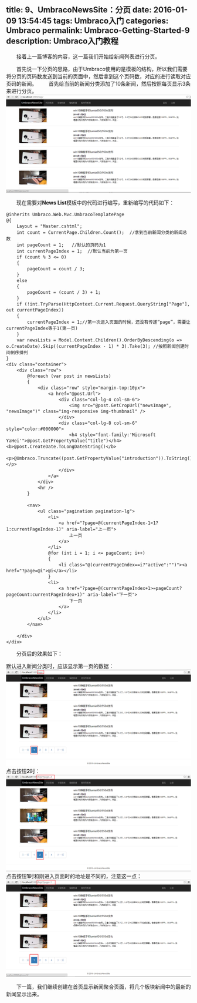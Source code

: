 title: 9、UmbracoNewsSite：分页
date: 2016-01-09 13:54:45
tags: Umbraco入门
categories: Umbraco
permalink: Umbraco-Getting-Started-9
description: Umbraco入门教程
---
　　接着上一篇博客的内容，这一篇我们开始给新闻列表进行分页。

　　首先说一下分页的思路，由于Umbraco使用的是模板的结构，所以我们需要将分页的页码数发送到当前的页面中，然后拿到这个页码数，对应的进行读取对应页码的新闻。
　　首先给当前的新闻分类添加了10条新闻，然后按照每页显示3条来进行分页。<!--more-->
![](/image/umbraco/backoffice54.png)

　　现在需要对**News List**模板中的代码进行编写，重新编写的代码如下：
```
@inherits Umbraco.Web.Mvc.UmbracoTemplatePage
@{
    Layout = "Master.cshtml";
    int count = CurrentPage.Children.Count();  //拿到当前新闻分类的新闻总数
    int pageCount = 1;   //默认的页码为1
    int currentPageIndex = 1;  //默认当前为第一页
    if (count % 3 <= 0)
    {
        pageCount = count / 3;
    }
    else
    {
        pageCount = (count / 3) + 1;
    }
    if (!int.TryParse(HttpContext.Current.Request.QueryString["Page"], out currentPageIndex))
    {
        currentPageIndex = 1;//第一次进入页面的时候，还没有传递“page”，需要让currentPageIndex等于1(第一页)
    }
    var newsLists = Model.Content.Children().OrderByDescending(o => o.CreateDate).Skip((currentPageIndex - 1) * 3).Take(3); //按照新闻创建时间倒序排列
}
<div class="container">
    <div class="row">
        @foreach (var post in newsLists)
        {
            <div class="row" style="margin-top:10px">
                <a href="@post.Url">
                    <div class="col-lg-4 col-sm-6">
                        <img src="@post.GetCropUrl("newsImage", "newsImage")" class="img-responsive img-thumbnail" />
                    </div>
                    <div class="col-lg-8 col-sm-6" style="color:#000000">
                        <h4 style="font-family:'Microsoft YaHei'">@post.GetPropertyValue("title")</h4><b>@post.CreateDate.ToLongDateString()</b>
                        <p>@Umbraco.Truncate((post.GetPropertyValue("introduction")).ToString(),100,true)</p>
                    </div>
                </a>
            </div>
            <hr />
        }

        <nav>
            <ul class="pagination pagination-lg">
                <li>
                    <a href="?page=@(currentPageIndex-1<1?1:currentPageIndex-1)" aria-label="上一页">
                        上一页
                    </a>
                </li>
                @for (int i = 1; i <= pageCount; i++)
                {
                    <li class="@(currentPageIndex==i?"active":"")"><a href="?page=@i">@i</a></li>
                }
                <li>
                    <a href="?page=@(currentPageIndex+1>=pageCount?pageCount:currentPageIndex+1)" aria-label="下一页">
                        下一页
                    </a>
                </li>
            </ul>
        </nav>

    </div>
</div>

```

　　分页后的效果如下：

默认进入新闻分类时，应该显示第一页的数据：
![](/image/umbraco/backoffice55.png)
点击按钮**2**时：
![](/image/umbraco/backoffice56.png)
点击按钮**1**时和刚进入页面时的地址是不同的，注意这一点：
![](/image/umbraco/backoffice57.png)

　　下一篇，我们继续创建在首页显示新闻聚合页面，将几个板块新闻中的最新的新闻显示出来。